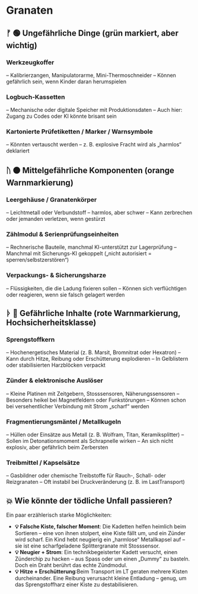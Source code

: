 # Granaten

## ᚠ 🟢 Ungefährliche Dinge (grün markiert, aber wichtig)

### Werkzeugkoffer

– Kalibrierzangen, Manipulatorarme, Mini-Thermoschneider
– Können gefährlich sein, wenn Kinder daran herumspielen

### Logbuch-Kassetten

– Mechanische oder digitale Speicher mit Produktionsdaten
– Auch hier: Zugang zu Codes oder KI könnte brisant sein

### Kartonierte Prüfetiketten / Marker / Warnsymbole

– Könnten vertauscht werden – z. B. explosive Fracht wird als „harmlos“ deklariert

## ᚢ 🟠 Mittelgefährliche Komponenten (orange Warnmarkierung)

### Leergehäuse / Granatenkörper

– Leichtmetall oder Verbundstoff – harmlos, aber schwer
– Kann zerbrechen oder jemanden verletzen, wenn gestürzt

### Zählmodul & Serienprüfungseinheiten

– Rechnerische Bauteile, manchmal KI-unterstützt zur Lagerprüfung
– Manchmal mit Sicherungs-KI gekoppelt („nicht autorisiert = sperren/selbstzerstören“)

### Verpackungs- & Sicherungsharze

– Flüssigkeiten, die die Ladung fixieren sollen
– Können sich verflüchtigen oder reagieren, wenn sie falsch gelagert werden

## ᚦ 🔴 Gefährliche Inhalte (rote Warnmarkierung, Hochsicherheitsklasse)

### Sprengstoffkern

– Hochenergetisches Material (z. B. Marsit, Bromnitrat oder Hexatron)
– Kann durch Hitze, Reibung oder Erschütterung explodieren
– In Gelblistern oder stabilisierten Harzblöcken verpackt

### Zünder & elektronische Auslöser

– Kleine Platinen mit Zeitgebern, Stosssensoren, Näherungssensoren
– Besonders heikel bei Magnetfeldern oder Funkstörungen
– Können schon bei versehentlicher Verbindung mit Strom „scharf“ werden

### Fragmentierungsmäntel / Metallkugeln

– Hüllen oder Einsätze aus Metall (z. B. Wolfram, Titan, Keramiksplitter)
– Sollen im Detonationsmoment als Schrapnelle wirken
– An sich nicht explosiv, aber gefährlich beim Zerbersten

### Treibmittel / Kapselsätze

– Gasbildner oder chemische Treibstoffe für Rauch-, Schall- oder Reizgranaten
– Oft instabil bei Druckveränderung (z. B. im LastTransport)

## 💥 Wie könnte der tödliche Unfall passieren?

Ein paar erzählerisch starke Möglichkeiten:

* **💡 Falsche Kiste, falscher Moment**: Die Kadetten helfen heimlich beim Sortieren – eine von ihnen stolpert, eine Kiste fällt um, und ein Zünder wird scharf. Ein Kind hebt neugierig ein „harmlose“ Metallkapsel auf – sie ist eine scharfgeladene Splittergranate mit Stosssensor.
* **💡 Neugier + Strom**: Ein technikbegeisterter Kadett versucht, einen Zünderchip zu hacken – aus Spass oder um einen „Dummy“ zu basteln. Doch ein Draht berührt das echte Zündmodul.
* **💡 Hitze + Erschütterung**:Beim Transport im LT geraten mehrere Kisten durcheinander. Eine Reibung verursacht kleine Entladung – genug, um das Sprengstoffharz einer Kiste zu destabilisieren.
